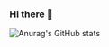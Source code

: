 ### Hi there 👋




![Anurag's GitHub stats](https://github-readme-stats.vercel.app/api?username=Minepear&show_icons=true&theme=radical)
